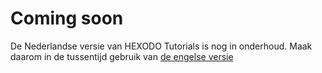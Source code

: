 # Coming soon
De Nederlandse versie van HEXODO Tutorials is nog in onderhoud. Maak daarom in de tussentijd gebruik van [de engelse versie](/en/)